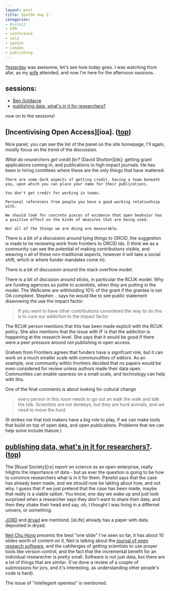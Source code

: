 ```yaml
---
layout: post
title: SpotOn day 2. 
categories: 
- #solo12
- STM
- conference
- solo
- spoton
- London
- publishing
---
```


[Yesterday][yes] was awesome, let's see how today goes. I was watching from afar, as my [wife][gioia] attended, and now I'm here for the afternoon sessions. 

## sessions<a id="top">:</a>

- [Ben Goldacre](#oa)
- [publishing data, what's in it for researchers?](#data)


now on to the sessions! 

## [Incentivising Open Access][ioa]<a id="oa">.</a> ([top](#top))

Nice panel, you can see the list of the panel on the site homepage, I'll again, mostly focus on the trend of the discussion.

*What do researchers get credit for?*
	[David Shotton][ds]: getting grant applications coming in, and publications in high impact journals. He has been in hiring comittees where these are the only things that have mattered. 

	There are some dark aspects of getting credit, having a team beneath you, upon which you can place your name for their publications.

	You don't get credit for working in teams. 

	Personal referecens from people you have a good working relationhsip with. 

	We should look for concrete pieces of evidence that open beahvior has a positive effect on the kinds of measures that are being used.

	Not all of the things we are doing are measurable.

There is a bit of a discussion around tying things to ORCID, the suggestion is made to tie reviewing work from frontiers to ORCID ids. (I think we as a community can see the potential of making contributions visible, and weaving n all of these non-traditional aspects, however it will take a social shift, which is where funder mandates come in).

There is a bit of discussion around the stack overflow model. 

There is a bit of discssion around sticks, in particular the RCUK model. Why are funding agencies so polite to scientists, when they are putting in the model. The Wellcome are withholding 10% of the grant if the grantee is not OA complient. Stephen .. says he would like to see public statement disavowing the use the impact factor. 
>If you want to have other contributions considered the way to do this is to cure our addiction to the impact factor

The RCUK person mentions that this has been made explicit with the RCUK policy. She also mentions that the issue with IF is that the addiciton is happening at the research level. She says that it would be good if there were a peer pressure around not publishing in open access.

Graham from Frontiers agrees that funders have a signifcant role, but it can work on a much smaller scale with communutities of editors. As an example, one community within frontiers decided that no papers would be even considered for review unless authors made their data open. Communities can enable openess on a small scale, and technology can help with this. 

One of the final comments is about looking for cultural change
> every perosn in this room needs to go out an walk the walk and talk the talk. Scientists are not donkeys, but they are hurd animals, and we need to move the hurd.

(It strikes me that tool makers have a big role to play, if we can make tools that build on top of open data, and open publicaitons. Problems that we can help solve include litature )


[yes]: http://partiallyattended.com/2012/11/11/spoton-solo12-day1/
[gioia]: https://twitter.com/GioiaMosler
[iao]: http://www.nature.com/spoton/event/spoton-london-2012-incentivising-open-access-and-open-science-carrot-and-stick/


## [publishing data, what's in it for researchers?][pd]<a id="data">.</a> ([top](#top))

The [Royal Society][rs] report on science as an open enterprise, really hilights the importance of data - but as ever the question is going to be how to convince researchers what is in it for them. Panelst says that the case has already been made, and we should now be takling about how, and not why. I guess that if we just pretend that the case has been made, maybe that really is a viable option. You know, one day we wake up and just look surprised when a researcher says they don't want to share their data, and then they shake their head and say, oh, I thought I was living in a differnet univers, or something. 

[JORD][jd] and [dryad][dry] are mentiond. [eLife] already has a paper with data deposited in dryad. 

[Neil Chu Hong][nch] presents the best "one slide" I've seen so far, it has about 10 slides worth of content on it, Neil is talking about the [journal of open research software][jors], and the cahllenges of getting scientists to use proper tools like version control, and the fact that the incremental benefit for an individual researecher is pretty small. Software is not just data, but there are a lot of things that are similar. (I've done a review of a couple of submissions for jors, and it's interesting, as understanding other people's code is hard).

The issue of "intellegent openess" is mentioned. 

[pd]: http://www.nature.com/spoton/event/spoton-london-2012-publishing-research-data-whats-in-it-for-me/
[jd]: http://crc.nottingham.ac.uk/projects/jord.php
[dry]: http://www.google.co.uk/search?q=dryad&oq=dryad&sugexp=chrome,mod=16&sourceid=chrome&ie=UTF-8
[nch]: https://twitter.com/npch
[jors]: http://openresearchsoftware.metajnl.com/